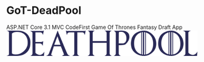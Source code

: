 # GoT-DeadPool
ASP.NET Core 3.1 MVC CodeFirst Game Of Thrones Fantasy Draft App
![alt text](https://github.com/1RedOne/GoT-DeadPool/blob/master/GameOfThronePool/wwwroot/images/Logo.png?raw=true)
